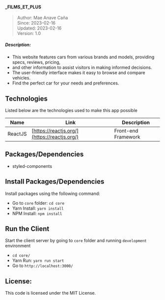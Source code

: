 #### _FILMS_ET_PLUS

> Author: Mae Anave Caña    
> Since: 2023-02-16    
> Updated: 2023-02-16    
> Version: 1.0    



##### Description: 
- This website features cars from various brands and models, providing specs, reviews, pricing,
- and other information to assist visitors in making informed decisions.
- The user-friendly interface makes it easy to browse and compare vehicles.
- Find the perfect car for your needs and preferences.



## Technologies

Listed below are the technologies used to make this app possible

| Name | Link | Description |
| ------ | ------ | ------ |
| ReactJS | [https://reactjs.org/](https://reactjs.org/) | Front-end Framework |



## Packages/Dependencies
- styled-components



## Install Packages/Dependencies
Install packages using the following command:
- Go to `core` folder: `cd core`
- Yarn Install: `yarn install`
- NPM Install: `npm install`



## Run the Client
Start the client server by going to `core` folder and running `development` environment
- `cd core/`
- Yarn Run: `yarn run start`
- Go to `http://localhost:3000/`



## License: 
This code is licensed under the MIT License.
